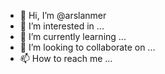 - 👋 Hi, I’m @arslanmer
- 👀 I’m interested in ...
- 🌱 I’m currently learning ...
- 💞️ I’m looking to collaborate on ...
- 📫 How to reach me ...

<!---
arslanmer/arslanmer is a ✨ special ✨ repository because its `README.md` (this file) appears on your GitHub profile.
You can click the Preview link to take a look at your changes.
--->
